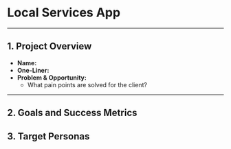 # Local Services App

---

## 1. Project Overview
- **Name:**
- **One-Liner:**
- **Problem & Opportunity:**
    - What pain points are solved for the client?

---

## 2. Goals and Success Metrics

## 3. Target Personas


